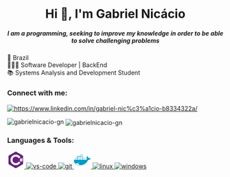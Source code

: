 <h1 align="center">Hi 👋, I'm Gabriel Nicácio</h1>
<h5 align="center">I am a programming, seeking to improve my knowledge in order to be able to solve challenging problems</h5>

<p align="left"> 
🔰 Brazil<br/>
👨🏼‍💻 Software Developer | BackEnd <br/>
📚 Systems Analysis and Development Student<br/>
</p>

<h3 align="left">Connect with me:</h3>
<p align="left">
<a href="https://www.linkedin.com/in/gabriel-nic%C3%A1cio-b8334322a/" target="blank"><img align="center" src="https://raw.githubusercontent.com/rahuldkjain/github-profile-readme-generator/master/src/images/icons/Social/linked-in-alt.svg" alt="https://www.linkedin.com/in/gabriel-nic%c3%a1cio-b8334322a/" height="30" width="40" /></a>
</p>

<p><img align="left" src="https://github-readme-stats.vercel.app/api/top-langs?username=gabrielnicacio-gn&show_icons=true&locale=en&layout=compact" alt="gabrielnicacio-gn" /></p>

<p>&nbsp;<img align="center" src="https://github-readme-stats.vercel.app/api?username=gabrielnicacio-gn&show_icons=true&locale=en" alt="gabrielnicacio-gn" /></p>

<h3 align="left">Languages & Tools:</h3>
<p align="left"> 
  <a href="https://raw.githubusercontent.com/devicons/devicon/master/icons/csharp/csharp-plain.svg" target="_blank" rel="noreferrer"> <img src="https://raw.githubusercontent.com/devicons/devicon/master/icons/csharp/csharp-plain.svg" alt="csharp" width="40" height="40"/> </a> 
  <a href="https://camo.githubusercontent.com/885f29f84e8dfee382a8ec1fbc1afef89e1b732f2a493928dbacab9e24d2f75d/68747470733a2f2f63646e2e6a7364656c6976722e6e65742f67682f64657669636f6e732f64657669636f6e406c61746573742f69636f6e732f7673636f64652f7673636f64652d6f726967696e616c2e737667" target="_blank" rel="noreferrer"> <img src="https://camo.githubusercontent.com/885f29f84e8dfee382a8ec1fbc1afef89e1b732f2a493928dbacab9e24d2f75d/68747470733a2f2f63646e2e6a7364656c6976722e6e65742f67682f64657669636f6e732f64657669636f6e406c61746573742f69636f6e732f7673636f64652f7673636f64652d6f726967696e616c2e737667" alt="vs-code" width="40" height="40"/> </a>
<a href="https://camo.githubusercontent.com/38827655e1ae0e1518d635ad89e8aa46b7f977c795952245c36a2d58064f1803/68747470733a2f2f63646e2e6a7364656c6976722e6e65742f67682f64657669636f6e732f64657669636f6e2f69636f6e732f6769742f6769742d6f726967696e616c2e737667" target="_blank" rel="noreferrer"> <img src="https://camo.githubusercontent.com/38827655e1ae0e1518d635ad89e8aa46b7f977c795952245c36a2d58064f1803/68747470733a2f2f63646e2e6a7364656c6976722e6e65742f67682f64657669636f6e732f64657669636f6e2f69636f6e732f6769742f6769742d6f726967696e616c2e737667" alt="git" width="40" height="40"/> </a>
<a href="https://raw.githubusercontent.com/devicons/devicon/master/icons/docker/docker-plain.svg" target="_blank" rel="noreferrer"> <img src="https://raw.githubusercontent.com/devicons/devicon/master/icons/docker/docker-plain.svg" alt="docker" width="40" height="40"/> </a> 
<a href="https://camo.githubusercontent.com/677170636bb772dff89c38c5f5dc9cc275a61a3c930fc449ee3e96df9cd0e4fa/68747470733a2f2f63646e2e6a7364656c6976722e6e65742f67682f64657669636f6e732f64657669636f6e406c61746573742f69636f6e732f6c696e75782f6c696e75782d6f726967696e616c2e737667" target="_blank" rel="noreferrer"> <img src="[https://camo.githubusercontent.com/677170636bb772dff89c38c5f5dc9cc275a61a3c930fc449ee3e96df9cd0e4fa/68747470733a2f2f63646e2e6a7364656c6976722e6e65742f67682f64657669636f6e732f64657669636f6e406c61746573742f69636f6e732f6c696e75782f6c696e75782d6f726967696e616c2e737667](https://camo.githubusercontent.com/83daa434b30e0c875824f10cdcecccd119c2518c2d5d518d6edd218af05b72e0/68747470733a2f2f63646e2e6a7364656c6976722e6e65742f67682f64657669636f6e732f64657669636f6e406c61746573742f69636f6e732f6c696e75782f6c696e75782d6f726967696e616c2e737667)" alt="linux" width="40" height="40"/> </a>
<a href="https://camo.githubusercontent.com/a0cab81bcf34df50a31d00e8818d9eef9d55daad577d1f1efcbdfea75212f3b3/68747470733a2f2f63646e2e6a7364656c6976722e6e65742f67682f64657669636f6e732f64657669636f6e406c61746573742f69636f6e732f77696e646f777331312f77696e646f777331312d6f726967696e616c2e737667" target="_blank" rel="noreferrer"> <img src="https://camo.githubusercontent.com/a0cab81bcf34df50a31d00e8818d9eef9d55daad577d1f1efcbdfea75212f3b3/68747470733a2f2f63646e2e6a7364656c6976722e6e65742f67682f64657669636f6e732f64657669636f6e406c61746573742f69636f6e732f77696e646f777331312f77696e646f777331312d6f726967696e616c2e737667" alt="windows" width="40" height="40"/> </a>
</p>


